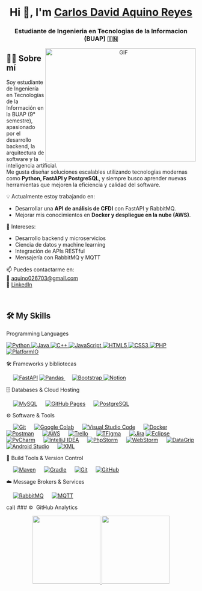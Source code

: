 <h1 align="center">Hi 👋, I'm <a href="" target="blank">
Carlos David Aquino Reyes</a></h1>
<h3 align="center">Estudiante de Ingenieria en Tecnologias de la Informacion (BUAP) &#127470;&#127475</h3>

<a target="_blank" align="center">
  <img align="right" top="500" height="300" width="400" alt="GIF" src="https://media.giphy.com/media/SWoSkN6DxTszqIKEqv/giphy.gif">
</a>

## 👨‍💻 Sobre mí

Soy estudiante de Ingeniería en Tecnologías de la Información en la BUAP (9° semestre), apasionado por el desarrollo backend, la arquitectura de software y la inteligencia artificial.  
Me gusta diseñar soluciones escalables utilizando tecnologías modernas como **Python, FastAPI y PostgreSQL**, y siempre busco aprender nuevas herramientas que mejoren la eficiencia y calidad del software.

💡 Actualmente estoy trabajando en:
- Desarrollar una **API de análisis de CFDI** con FastAPI y RabbitMQ.  
- Mejorar mis conocimientos en **Docker y despliegue en la nube (AWS)**.

🎯 Intereses:
- Desarrollo backend y microservicios  
- Ciencia de datos y machine learning  
- Integración de APIs RESTful  
- Mensajería con RabbitMQ y MQTT

📫 Puedes contactarme en:  
📧 [aquino026703@gmail.com](mailto:aquino026703@gmail.com)  
🔗 [LinkedIn](https://linkedin.com/in/carlos-david-aquino-reyes)


<br/>


## 🛠️ My Skills

Programming Languages
<p align="left">
<a href="https://python.org/">
<img alt="Python" src="https://img.shields.io/badge/Python-FFD43B?style=for-the-badge&logo=python&logoColor=darkgreen"/>
</a>
<a href="https://www.java.com/en/">
<img alt="Java" src="https://img.shields.io/badge/Java-ED8B00?style=for-the-badge&logo=java&logoColor=white"/>
</a>
<a href="https://isocpp.org/">
<img alt="C++" src="https://img.shields.io/badge/C%2B%2B-00599C?style=for-the-badge&logo=c%2B%2B&logoColor=white"/>
</a>
<a href="https://developer.mozilla.org/en-US/docs/Web/JavaScript">
<img alt="JavaScript" src="https://img.shields.io/badge/JavaScript-F7DF1E?style=for-the-badge&logo=javascript&logoColor=black"/>
</a>
<a href="https://developer.mozilla.org/en-US/docs/Web/HTML">
<img alt="HTML5" src="https://img.shields.io/badge/HTML5-E34F26?style=for-the-badge&logo=html5&logoColor=white"/>
</a>
<a href="https://developer.mozilla.org/en-US/docs/Web/CSS">
<img alt="CSS3" src="https://img.shields.io/badge/CSS3-1572B6?style=for-the-badge&logo=css3&logoColor=white"/>
</a>
<a href="https://www.php.net/">
<img alt="PHP" src="https://img.shields.io/badge/PHP-777BB4?style=for-the-badge&logo=php&logoColor=white"/>
</a>
<a href="https://platformio.org/">
<img alt="PlatformIO" src="https://img.shields.io/badge/PlatformIO-00B0FF?style=for-the-badge&logo=platformio&logoColor=white"/>
</a>
</p>
🛠️ Frameworks y bibliotecas
<p align="left"> &emsp; 
<a href="https://fastapi.tiangolo.com/" target="_blank"> <img alt="FastAPI" src="https://img.shields.io/badge/FastAPI-005571?style=for-the-badge&logo=fastapi"/></a>
<a href="https://pandas.pydata.org/" target="_blank"> <img alt="Pandas" src="https://img.shields.io/badge/Pandas-150458?style=for-the-badge&logo=pandas&logoColor=white"/> </a> &emsp; 
<a href="https://getbootstrap.com/" target="_blank"> <img alt="Bootstrap" src="https://img.shields.io/badge/Bootstrap-7952B3?style=for-the-badge&logo=bootstrap&logoColor=white"/> </a> 
<a href="https://www.notion.so/"><img alt="Notion" src="https://img.shields.io/badge/Notion-000000?style=for-the-badge&logo=notion&logoColor=white"></a>
</p>

🗄️ Databases & Cloud Hosting
<p align="left"> &emsp; 
<a href="https://www.mysql.com/"><img alt="MySQL" src="https://img.shields.io/badge/MySQL-00000F?style=for-the-badge&logo=mysql&logoColor=white"></a> &emsp; 
<a href="https://www.github.com"><img alt="GitHub Pages" src="https://img.shields.io/badge/GitHub-100000?style=for-the-badge&logo=github&logoColor=white"></a> &emsp; 
<a href="https://www.postgresql.org/"><img alt="PostgreSQL" src="https://img.shields.io/badge/PostgreSQL-316192?style=for-the-badge&logo=postgresql&logoColor=white"></a>
</p>
⚙️ Software & Tools
<p align="left"> &emsp; 
<a href="#"><img alt="Git" src="https://img.shields.io/badge/Git-F05032?style=for-the-badge&logo=git&logoColor=white"></a> &emsp; 
<a href="#"><img alt="Google Colab" src="https://img.shields.io/badge/Colab-F9AB00?style=for-the-badge&logo=googlecolab&color=525252"></a> &emsp; 
<a href="#"><img alt="Visual Studio Code" src="https://img.shields.io/badge/Visual_Studio_Code-0078D4?style=for-the-badge&logo=visual%20studio%20code&logoColor=white"></a> &emsp;
<a href="#"><img alt="Docker" src="https://img.shields.io/badge/Docker-2CA5E0?style=for-the-badge&logo=docker&logoColor=white"></a> &emsp; 
<a href="#"><img alt="Postman" src="https://img.shields.io/badge/Postman-FF6C37?style=for-the-badge&logo=Postman&logoColor=white"></a> &emsp; 
<a href="#"><img alt="AWS" src="https://img.shields.io/badge/Amazon_AWS-232F3E?style=for-the-badge&logo=amazon-aws&logoColor=white"></a> &emsp; 
<a href="#"><img alt="Trello" src="https://img.shields.io/badge/Trello-0052CC?style=for-the-badge&logo=trello&logoColor=white"></a> &emsp; 
<a href="#"><img alt="TFigma" src="https://img.shields.io/badge/Figma-F24E1E?style=for-the-badge&logo=figma&logoColor=white"></a> &emsp; 
<a href="#"><img alt="Jira" src="https://img.shields.io/badge/Jira-0052CC?style=for-the-badge&logo=Jira&logoColor=white"></a> 
<a href="https://www.eclipse.org/"><img alt="Eclipse" src="https://img.shields.io/badge/Eclipse-2C2255?style=for-the-badge&logo=eclipse&logoColor=white"></a> &emsp; 
<a href="https://www.jetbrains.com/pycharm/"><img alt="PyCharm" src="https://img.shields.io/badge/PyCharm-000000?style=for-the-badge&logo=pycharm&logoColor=white"></a> &emsp; 
<a href="https://www.jetbrains.com/idea/"><img alt="IntelliJ IDEA" src="https://img.shields.io/badge/IntelliJ_IDEA-000000?style=for-the-badge&logo=intellij-idea&logoColor=white"></a> &emsp; 
<a href="https://www.jetbrains.com/phpstorm/"><img alt="PhpStorm" src="https://img.shields.io/badge/PhpStorm-000000?style=for-the-badge&logo=phpstorm&logoColor=white"></a> &emsp;
<a href="https://www.jetbrains.com/webstorm/"><img alt="WebStorm" src="https://img.shields.io/badge/WebStorm-000000?style=for-the-badge&logo=webstorm&logoColor=white"></a> &emsp; 
<a href="https://www.jetbrains.com/datagrip/"><img alt="DataGrip" src="https://img.shields.io/badge/DataGrip-000000?style=for-the-badge&logo=datagrip&logoColor=white"></a> 
<a href="https://developer.android.com/studio"><img alt="Android Studio" src="https://img.shields.io/badge/Android_Studio-3DDC84?style=for-the-badge&logo=android-studio&logoColor=white"></a> &emsp; 
<a href="https://www.w3.org/XML/"><img alt="XML" src="https://img.shields.io/badge/XML-000000?style=for-the-badge&logo=xml&logoColor=white"></a>
</p>
🔧 Build Tools & Version Control
<p align="left"> &emsp; 
<a href="https://maven.apache.org/"><img alt="Maven" src="https://img.shields.io/badge/Maven-C71A36?style=for-the-badge&logo=apache-maven&logoColor=white"></a> &emsp;
<a href="https://gradle.org/"><img alt="Gradle" src="https://img.shields.io/badge/Gradle-02303A?style=for-the-badge&logo=gradle&logoColor=white"></a> &emsp; 
<a href="https://git-scm.com/"><img alt="Git" src="https://img.shields.io/badge/Git-F05032?style=for-the-badge&logo=git&logoColor=white"></a> &emsp; 
<a href="https://github.com/"><img alt="GitHub" src="https://img.shields.io/badge/GitHub-100000?style=for-the-badge&logo=github&logoColor=white"></a> 
</p>
☁️ Message Brokers & Services
<p align="left"> &emsp; 
<a href="https://www.rabbitmq.com/"><img alt="RabbitMQ" src="https://img.shields.io/badge/RabbitMQ-FF6600?style=for-the-badge&logo=rabbitmq&logoColor=white"></a> &emsp; 
<a href="http://mqtt.org/"><img alt="MQTT" src="https://img.shields.io/badge/MQTT-3C5280?style=for-the-badge&logo=eclipse-mosquitto&logoColor=white"></a> 
</p>
cal)
### ⚙️ &nbsp;GitHub Analytics

<p align="center">
<a href="https://github.com/David-aquino67">
  <img height="180em" src="https://github-readme-stats-eight-theta.vercel.app/api?username=David-aquino67&show_icons=true&theme=algolia&include_all_commits=true&count_private=true"/>
  <img height="180em" src="https://github-readme-stats-eight-theta.vercel.app/api/top-langs/?username=David-aquino67&layout=compact&langs_count=8&theme=algolia"/>
</a>
</p>

